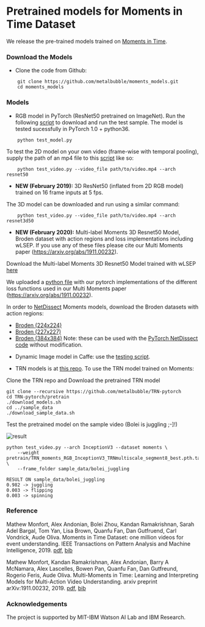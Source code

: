 # Pretrained models for Moments in Time Dataset

We release the pre-trained models trained on [Moments in Time](http://moments.csail.mit.edu/).

### Download the Models

* Clone the code from Github:
```
    git clone https://github.com/metalbubble/moments_models.git
    cd moments_models
```

### Models

* RGB model in PyTorch (ResNet50 pretrained on ImageNet). Run the following [script](test_model.py) to download and run the test sample. The model is tested sucessfully in PyTorch 1.0 + python36.
```
    python test_model.py
```
To test the 2D model on your own video (frame-wise with temporal pooling), supply the path of an mp4 file to this [script](test_video.py) like so:
```
    python test_video.py --video_file path/to/video.mp4 --arch resnet50
```

* **NEW (February 2019):** 3D ResNet50 (inflated from 2D RGB model) trained on 16 frame inputs at 5 fps.

The 3D model can be downloaded and run using a similar command:
```
    python test_video.py --video_file path/to/video.mp4 --arch resnet3d50
```

* **NEW (February 2020):** Multi-label Moments 3D Resnet50 Model, Broden dataset with action regions and loss implementations including wLSEP.  If you use any of these files please cite our Multi Moments paper (https://arxiv.org/abs/1911.00232).

Download the Multi-label Moments 3D Resnet50 Model trained with wLSEP [here](http://data.csail.mit.edu/soundnet/actions3/multi_moments_resnet3d50_wlsep.pth.tar) 

We uploaded a [python file](loss_functions.py) with our pytorch implementations of the different loss functions used in our Multi Moments paper (https://arxiv.org/abs/1911.00232).

In order to [NetDissect](http://netdissect.csail.mit.edu/) Moments models, download the Broden  datasets with action regions:
- [Broden (224x224)](http://data.csail.mit.edu/soundnet/actions3/broden1_224.zip)
- [Broden (227x227)](http://data.csail.mit.edu/soundnet/actions3/broden1_227.zip)
- [Broden (384x384)](http://data.csail.mit.edu/soundnet/actions3/broden1_384.zip)
Note: these can be used with the [PyTorch NetDissect code](https://github.com/CSAILVision/NetDissect-Lite) without modification.

* Dynamic Image model in Caffe: use the [testing script](compute_prob_dynImg.py).

* TRN models is at [this repo](https://github.com/metalbubble/TRN-pytorch). To use the TRN model trained on Moments:

Clone the TRN repo and Download the pretrained TRN model

```
git clone --recursive https://github.com/metalbubble/TRN-pytorch
cd TRN-pytorch/pretrain
./download_models.sh
cd ../sample_data
./download_sample_data.sh
```

Test the pretrained model on the sample video (Bolei is juggling ;-]!)

![result](http://relation.csail.mit.edu/data/bolei_juggling.gif)

```
python test_video.py --arch InceptionV3 --dataset moments \
    --weight pretrain/TRN_moments_RGB_InceptionV3_TRNmultiscale_segment8_best.pth.tar \
    --frame_folder sample_data/bolei_juggling

RESULT ON sample_data/bolei_juggling
0.982 -> juggling
0.003 -> flipping
0.003 -> spinning

```

### Reference

Mathew Monfort, Alex Andonian, Bolei Zhou, Kandan Ramakrishnan, Sarah Adel Bargal, Tom Yan, Lisa Brown, Quanfu Fan, Dan Gutfruend, Carl Vondrick, Aude Oliva. Moments in Time Dataset: one million videos for event understanding. IEEE Transactions on Pattern Analysis and Machine Intelligence, 2019. [pdf](https://arxiv.org/pdf/1801.03150.pdf), [bib](http://moments.csail.mit.edu/data/moments.bib)

Mathew Monfort, Kandan Ramakrishnan, Alex Andonian, Barry A McNamara, Alex Lascelles, Bowen Pan, Quanfu Fan, Dan Gutfreund, Rogerio Feris, Aude Oliva. Multi-Moments in Time: Learning and Interpreting Models for Multi-Action Video Understanding. arxiv preprint arXiv:1911.00232, 2019. [pdf](https://arxiv.org/pdf/1911.00232), [bib](http://moments.csail.mit.edu/multi_data/multi_moments.bib)


### Acknowledgements

The project is supported by MIT-IBM Watson AI Lab and IBM Research.
